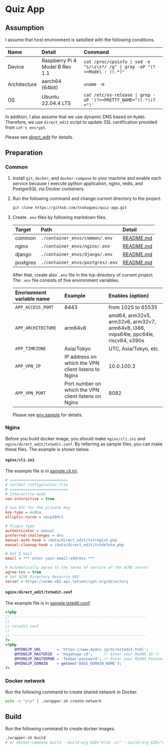 # Quiz App
## Assumption
I assume that host environment is satisfied with the following conditions.

| Name | Detail | Command |
| :---- | :---- | :---- |
| Device | Raspberry Pi 4 Model B Rev 1.1 | `cat /proc/cpuinfo \| sed -e "s/\s\s*/ /g" \| grep -oP "(?<=Model : )(.*)"` |
| Architecture | aarch64 (64bit) | `uname -m` |
| OS | Ubuntu 22.04.4 LTS | `cat /etc/os-release \| grep -oP '(?<=PRETTY_NAME=")(.*)(?=")'` |

In addition, I also assume that we use dynamic DNS based on `MyDNS`. Therefore, we use `direct_edit` script to update SSL certification provided from `Let's encrypt`.

Please see [direct_edit](./nginx/direct_edit/) for details.

## Preparation
### Common
1. Install `git`, `docker`, and `docker-compose` to your machine and enable each service because I execute python application, nginx, redis, and PostgreSQL via Docker containers.

1. Run the following command and change current directory to the project.

    ```bash
    git clone https://github.com/tnakagami/quiz-app.git
    ```

1. Create `.env` files by following markdown files.

    | Target | Path | Detail |
    | :---- | :---- | :---- |
    | common | `./container_envs/common/.env` | [README.md](./container_envs/common/README.md) |
    | nginx | `./container_envs/nginx/.env` | [README.md](./container_envs/nginx/README.md) |
    | django | `./container_envs/django/.env` | [README.md](./container_envs/django/README.md) |
    | postgres | `./container_envs/postgres/.env` | [README.md](./container_envs/postgres/README.md) |

    After that, create also `.env` file in the top directory of current project. The `.env` file consists of five environment variables.

    | Envrionment variable name | Example | Enables (option) |
    | :---- | :---- | :---- |
    | `APP_ACCESS_PORT` | 8443 | from 1025 to 65535 |
    | `APP_ARCHITECTURE` | arm64v8 | amd64, arm32v5, arm32v6, arm32v7, arm64v8, i386, mips64le, ppc64le, riscv64, s390x |
    | `APP_TIMEZONE` | Asia/Tokyo | UTC, Asia/Tokyo, etc. |
    | `APP_VPN_IP` | IP address on which the VPN client listens to Nginx | 10.0.100.3 |
    | `APP_VPN_PORT` | Port number on which the VPN client listens on Nginx | 8082 |

    Please see [env.sample](./env.sample) for details.

### Nginx
Before you build docker image, you should make `nginx/cli.ini` and `nginx/direct_edit/txtedit.conf`. By referring as sample files, you can make these files. The example is shown below.

#### `nginx/cli.ini`
The example file is in [sample.cli.ini](./nginx/sample.cli.ini).

```ini
# ==========================
# certbot configuration file
# ==========================
# Interactive mode
non-interactive = true

# Use ECC for the private key
key-type = ecdsa
elliptic-curve = secp384r1

# Plugin type
authenticator = manual
preferred-challenges = dns
manual-auth-hook = /data/direct_edit/txtregist.php
manual-cleanup-hook = /data/direct_edit/txtdelete.php

# Set E-mail
email = *** enter your-email-address ***

# Automatically agree to the terms of service of the ACME server
agree-tos = true
# Set ACME Directory Resource URI
server = https://acme-v02.api.letsencrypt.org/directory
```

#### `nginx/direct_edit/txtedit.conf`
The example file is in [sample.txtedit.conf](./nginx/direct_edit/sample.txtedit.conf).

```php
<?php
// ------------------------------------------------------------
//
// txtedit.conf
//
// ------------------------------------------------------------
?>
<?php
    $MYDNSJP_URL       = 'https://www.mydns.jp/directedit.html';
    $MYDNSJP_MASTERID  = 'hogehoge-id';     /* Enter your MyDNS ID */
    $MYDNSJP_MASTERPWD = 'foobar-password'; /* Enter your MyDNS Password */
    $MYDNSJP_DOMAIN    = getenv('BASE_DOMAIN_NAME');
?>
```

### Docker network
Run the following command to create shared network in Docker.

```bash
echo -e "y\n" | ./wrapper.sh create-network
```

## Build
Run the following command to create docker images.

```bash
./wrapper.sh build
# or docker-compose build --build-arg UID="$(id -u)" --build-arg GID="$(id -g)"
```
